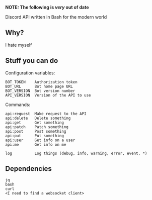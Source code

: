 **NOTE: The following is *very* out of date**

Discord API written in Bash for the modern world

## Why?
I hate myself

## Stuff you can do
Configuration variables:
```
BOT_TOKEN    Authorization token
BOT_URL      Bot home page URL
BOT_VERSION  Bot version number
API_VERSION  Version of the API to use
```

Commands:
```
api:request  Make request to the API
api:delete   Delete something
api:get      Get something
api:patch    Patch something
api:post     Post something
api:put      Put something
api:user     Get info on a user
api:me       Get info on me

log          Log things (debug, info, warning, error, event, *)
```

## Dependencies
```
jq
bash
curl
<I need to find a websocket client>
```
